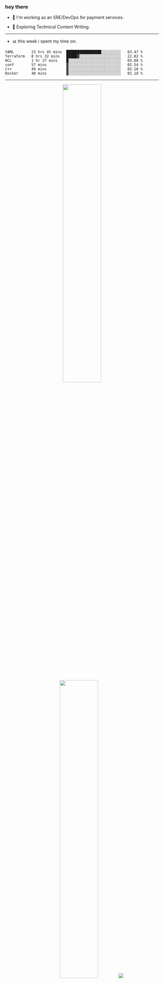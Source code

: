 ### hey there 

- :telescope: I'm working as an SRE/DevOps for payment services.

- :seedling: Exploring Technical Content Writing.

---

- :bar_chart: this week i spent my time on:

<!--START_SECTION:waka-->

```text
YAML        23 hrs 45 mins  ████████████████░░░░░░░░░   63.47 %
Terraform   8 hrs 32 mins   █████▓░░░░░░░░░░░░░░░░░░░   22.82 %
HCL         1 hr 27 mins    █░░░░░░░░░░░░░░░░░░░░░░░░   03.88 %
conf        57 mins         ▓░░░░░░░░░░░░░░░░░░░░░░░░   02.54 %
C++         49 mins         ▓░░░░░░░░░░░░░░░░░░░░░░░░   02.18 %
Docker      48 mins         ▓░░░░░░░░░░░░░░░░░░░░░░░░   02.18 %
```

<!--END_SECTION:waka-->

---

<p align="center">
  <img height="50%" width="auto" src ="https://github-readme-stats.vercel.app/api?username=chcdc&show_icons=true&count_private=true&theme=darcula&hide_border=true&hide=issues,contribs&bg_color=00000000">
  <img height="50%" width="auto" src ="https://github-readme-stats.vercel.app/api/top-langs/?username=chcdc&layout=compact&hide_border=true&theme=darcula&bg_color=00000000&langs_count=6&hide=jupyter%20notebook,tex,css,php">
  <img src ="https://github-readme-streak-stats.herokuapp.com?user=chcdc&theme=darcula&hide_border=true&background=FFFFFF00">
  <br>
  <br>
</p>

---
<!--
🏢 The Office quote of day
-->

